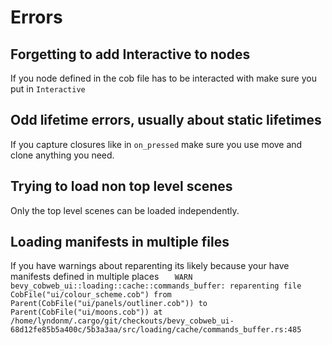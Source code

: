 # Errors

## Forgetting to add Interactive to nodes
If you node defined in the cob file has to be interacted with make sure you put in `Interactive`

## Odd lifetime errors, usually about static lifetimes
If you capture closures like in `on_pressed` make sure you use move and clone anything you need.

## Trying to load non top level scenes
Only the top level scenes can be loaded independently.

## Loading manifests in multiple files

If you have warnings about reparenting its likely because your have manifests defined in multiple places
`   WARN bevy_cobweb_ui::loading::cache::commands_buffer: reparenting file CobFile("ui/colour_scheme.cob") from Parent(CobFile("ui/panels/outliner.cob")) to Parent(CobFile("ui/moons.cob"))
    at /home/lyndonm/.cargo/git/checkouts/bevy_cobweb_ui-68d12fe85b5a400c/5b3a3aa/src/loading/cache/commands_buffer.rs:485`
